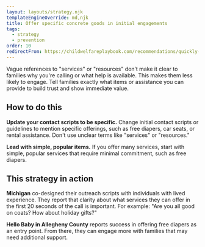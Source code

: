 ```yaml
---
layout: layouts/strategy.njk
templateEngineOverride: md,njk
title: Offer specific concrete goods in initial engagements
tags:
  - strategy
  - prevention
order: 10
redirectFrom: https://childwelfareplaybook.com/recommendations/quickly-offer-specific-concrete-goods/
---
```

Vague references to "services" or "resources" don’t make it clear to families why you're calling or what help is available. This makes them less likely to engage. Tell families exactly what items or assistance you can provide to build trust and show immediate value.

## How to do this

**Update your contact scripts to be specific.** Change initial contact scripts or guidelines to mention specific offerings, such as free diapers, car seats, or rental assistance. Don't use unclear terms like "services" or "resources."

**Lead with simple, popular items.** If you offer many services, start with simple, popular services that require minimal commitment, such as free diapers.

## This strategy in action

**Michigan** co-designed their outreach scripts with individuals with lived experience. They report that clarity about what services they can offer in the first 20 seconds of the call is important. For example: "Are you all good on coats? How about holiday gifts?"

**Hello Baby in Allegheny County** reports success in offering free diapers as an entry point. From there, they can engage more with families that may need additional support.
